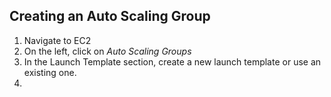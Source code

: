## Creating an Auto Scaling Group
1. Navigate to EC2
2. On the left, click on *Auto Scaling Groups*
3. In the Launch Template section, create a new launch template or use an existing one.
4. 